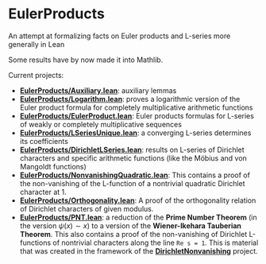 # EulerProducts

An attempt at formalizing facts on Euler products and L-series more generally in Lean

Some results have by now made it into Mathlib.

Current projects:
* [__EulerProducts/Auxiliary.lean__](EulerProducts/blob/main/EulerProducts/Auxiliary.lean):
  auxiliary lemmas
* [__EulerProducts/Logarithm.lean__](EulerProducts/blob/main/EulerProducts/Logarithm.lean):
  proves a logarithmic version of the Euler product formula for completely multiplicative 
  arithmetic functions
* [__EulerProducts/EulerProduct.lean__](EulerProducts/blob/main/EulerProducts/EulerProduct.lean):
  Euler products formulas for L-series of weakly or completely multiplicative sequences
* [__EulerProducts/LSeriesUnique.lean__](EulerProducts/blob/main/EulerProducts/LSeriesUnique.lean):
  a converging L-series determines its coefficients
* [__EulerProducts/DirichletLSeries.lean__](EulerProducts/blob/main/EulerProducts/DirichletLSeries.lean):
  results on L-series of Dirichlet characters and specific arithmetic functions (like the Möbius and
  von Mangoldt functions)
* [__EulerProducts/NonvanishingQuadratic.lean__](EulerProducts/blob/main/EulerProducts/NonvanishingQuadratic.lean):
  This contains a proof of the non-vanishing of the L-function of a nontrivial quadratic
  Dirichlet character at 1.
* [__EulerProducts/Orthogonality.lean__](EulerProducts/blob/main/EulerProducts/Orthogonality.lean):
  A proof of the orthogonality relation of Dirichlet characters of given modulus.
* [__EulerProducts/PNT.lean__](EulerProducts/blob/main/EulerProducts/PNT.lean):
  a reduction of the __Prime Number Theorem__ (in the version $\psi(x) \sim x$) to a version of the
  __Wiener-Ikehara Tauberian Theorem__. This also contains a proof of the non-vanishing
  of Dirichlet L-functions of nontrivial characters along the line `Re s = 1`. This is material
  that was created in the framework of the [__DirichletNonvanishing__](https://github.com/CBirkbeck/DirichletNonvanishing) project.
